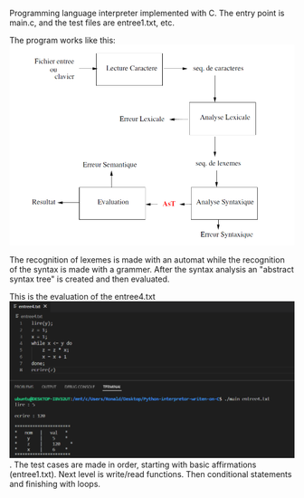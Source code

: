 Programming language interpreter implemented with C. 
The entry point is main.c, and the test files are entree1.txt, etc. 

The program works like this:
![Structure of solution](/Structure.png)

The recognition of lexemes is made with an automat while the recognition 
of the syntax is made with a grammer. 
After the syntax analysis an "abstract syntax tree" is created and then 
evaluated.

This is the evaluation of the entree4.txt
![Example of execution](/test_example.png)
.
The test cases are made in order, starting with basic 
affirmations (entree1.txt). Next level is write/read functions.
Then conditional statements and finishing with loops.

